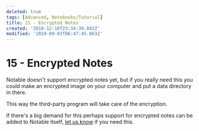 ```yaml
---
deleted: true
tags: [Advanced, Notebooks/Tutorial]
title: 15 - Encrypted Notes
created: '2018-12-16T23:34:39.882Z'
modified: '2019-09-03T06:47:45.863Z'
---
```


# 15 - Encrypted Notes

Notable doesn't support encrypted notes yet, but if you really need this you could make an encrypted image on your computer and put a data directory in there.

This way the third-party program will take care of the encryption.

If there's a big demand for this perhaps support for encrypted notes can be added to Notable itself, [let us know](https://github.com/notable/notable/issues) if you need this.
